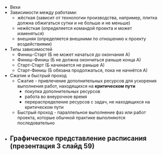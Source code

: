 - Вехи
- Зависимости между работами:
	- жёсткая (зависит от технологии производства, например, плитка должна обжигаться сутки и не больше и не меньше)
	- нежёсткая (определяется командой проекта и может изменяться)
	- внешняя (определяется внешними по отношению к проекту воздействиями)
- Типы зависимостей
	- Финиш-Старт (Б не может начаться до окончания А)
	- Финиш-Финиш (Б не должна окончиться раньше конца А)
	- Старт-Старт (Б начинается не раньше А)
	- Старт-Финиш (Б обязана продолжаться, пока не начнётся А)
- Сжатие и быстрый проход
	- Сжатие - привлечение дополнительных ресурсов для ускорения выполнения работ, находящихся на **критическом пути**
		- покупка дополнительных ресурсов
		- работа во внеурочное время
		- перераспределение ресурсов с задач, не находящихся на критическом пути
	- Быстрый проход - параллельное выполнение фаз или работ проекта, которые  обычной практике выполняются последовательно
- Графическое представление расписания (**презентация 3 слайд 59**)
	- 